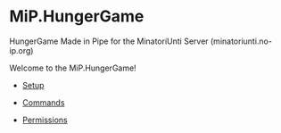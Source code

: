 MiP.HungerGame
==============

HungerGame Made in Pipe for the MinatoriUnti Server (minatoriunti.no-ip.org)

Welcome to the MiP.HungerGame!

* [Setup](https://github.com/portapipe/MiP.HungerGame/wiki/Setup)

* [Commands](https://github.com/portapipe/MiP.HungerGame/wiki/Commands)

* [Permissions](https://github.com/portapipe/MiP.HungerGame/wiki/Permissions)
